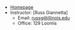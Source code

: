 * [Homepage](http://online.physics.uiuc.edu/courses/phys212/summer12/)
* Instructor: [Russ Giannetta]
  * Email: russg@illinois.edu
  * Office: 129 Loomis